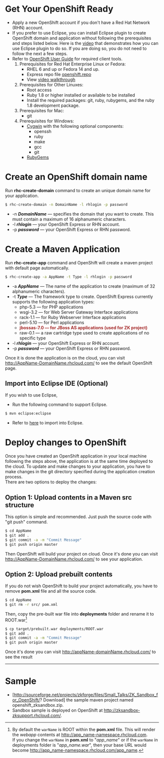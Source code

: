 # Get Your OpenShift Ready

- Apply a new OpenShift account if you don't have a Red Hat Network
  (RHN) account.
- If you prefer to use Eclipse, you can install Eclipse plugin to create
  OpenShift domain and application without following the prerequisites
  and steps listed below. Here is the
  [video](https://www.redhat.com/openshift/community/blogs/deploying-java-apps-to-the-cloud-with-the-openshift-eclipse-plug-in)
  that demonstrates how you can use Eclipse plugin to do so. If you are
  doing so, you do not need to follow the next a few steps.
- Refer to [OpenShift User Guide](https://access.redhat.com/documentation/en-US/OpenShift_Online/2.0/html/Client_Tools_Installation_Guide/index.html)
  for required client tools.
  1.  Prerequisites for Red Hat Enterprise Linux or Fedora:
      - RHEL 6 and up or Fedora 14 and up.
      - Express repo file
        [openshift.repo](https://openshift.redhat.com/app/repo/openshift.repo)
      - View [video walkthrough](http://www.youtube.com/watch?v=KLtbuvyJFFE)
  2.  Prerequisites for Other Linuxes:
      - Root access
      - Ruby 1.8 or higher installed or available to be installed
      - Install the required packages: git, ruby, rubygems, and the ruby
        1.8 development package.
  3.  Prerequisites for Mac:
      - git
  4.  Prerequisites for Windows:
      - [Cygwin](http://www.cygwin.com/) with the following optional
        components:
        - openssh
        - ruby
        - make
        - gcc
        - git
      - [RubyGems](http://rubyforge.org/projects/rubygems)

# Create an OpenShift domain name

Run **rhc-create-domain** command to create an unique domain name for
your application.

```bash
$ rhc-create-domain -n DomainName -l rhlogin -p password
```

- -n ***DomainName*** — specifies the domain that you want to create.
  This must contain a maximum of 16 alphanumeric characters.
- -l ***rhlogin*** — your OpenShift Express or RHN account.
- -p ***password*** — your OpenShift Express or RHN password.

# Create a Maven Application

Run **rhc-create-app** command and OpenShift will create a maven project
with default page automatically.

```bash
$ rhc-create-app -a AppName -t Type -l rhlogin -p password
```

- -a ***AppName*** — The name of the application to create (maximum of
  32 alphanumeric characters).
- -t ***Type*** — The framework type to create. OpenShift Express
  currently supports the following application types:
  - php-5.3 — for PHP applications
  - wsgi-3.2 — for Web Server Gateway Interface applications
  - rack-1.1 — for Ruby Webserver Interface applications
  - perl-5.10 — for Perl applications
  - <span style="color: brown">**jbossas-7.0 — for JBoss AS applications
    (used for ZK project)**</span>
  - raw-0.1 — a raw cartridge type used to create applications of no
    specific type
- -l ***rhlogin*** — your OpenShift Express or RHN account.
- -p ***password*** — your OpenShift Express or RHN password.

Once it is done the application is on the cloud, you can visit
<http://AppName-DomainName.rhcloud.com/> to see the default OpenShift
page.

## Import into Eclipse IDE (Optional)

If you wish to use Eclipse,

- Run the following command to support Eclipse.

```bash
$ mvn eclipse:eclipse
```

- Refer to
  [here](Setting_up_IDE/Maven/Create_and_Run_ZK_Application_with_Maven_Archetype#Import_a_Maven_project_into_Eclipse)
  to import into Eclipse.

# Deploy changes to OpenShift

Once you have created an OpenShift application in your local machine
following the steps above, the application is at the same time deployed
to the cloud. To update and make changes to your application, you have
to make changes in the git directory specified during the application
creation process.  
There are two options to deploy the changes:

## Option 1: Upload contents in a Maven src structure

This option is simple and recommended. Just push the source code with
"git push" command.

```bash
$ cd AppName
$ git add .
$ git commit -a -m "Commit Message"
$ git push origin master
```

Then OpenShift will build your project on cloud. Once it's done you can
visit <http://AppName-DomainName.rhcloud.com/> to see your application.

## Option 2: Upload prebuilt contents

If you do not wish OpenShift to build your project automatically, you
have to remove <b>pom.xml</b> file and all the source code.

```bash
$ cd AppName
$ git rm -r src/ pom.xml
```

Then, copy the pre-built war file into **deployments** folder and rename
it to ROOT.war[^1]

```bash
$ cp target/prebuilt.war deployments/ROOT.war
$ git add .
$ git commit -a -m "Commit Message"
$ git push origin master
```

Once it's done you can visit <http://appName-domainName.rhcloud.com/> to
see the result

------------------------------------------------------------------------

<references/>

# Sample

- \[<http://sourceforge.net/projects/zkforge/files/Small_Talks/ZK_Sandbox_for_OpenShift/>?
  Download\] the sample maven project named openshift_zksandbox.zip.
- Sandbox sample is deployed on OpenShift at
  <http://zksandbox-zksupport.rhcloud.com/>.

[^1]: By default the `warName` is ROOT within the <b>pom.xml</b> file.
    This will render the *webapp* contents at
    <http://app_name-namespace.rhcloud.com>.  
    If you change the `warName` in <b>pom.xml</b> to "*app_name*" or if
    the `warName` in deployments folder is "*app_name.war*", then your
    base URL would become
    <http://app_name-namespace.rhcloud.com/app_name>.
